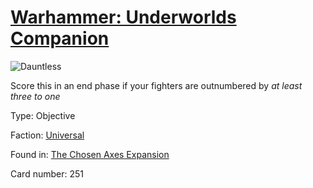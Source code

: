 # [Warhammer: Underworlds Companion](https://guidokessels.github.io/wh-underworlds)

  

![Dauntless](https://warhammerunderworlds.com/wp-content/uploads/sites/6/2018/02/251_ENG.png)

Score this in an end phase if your fighters are outnumbered by <i>at least three to one</i>

Type: Objective

Faction: [Universal](https://guidokessels.github.io/wh-underworlds/factions/universal.md)

Found in: [The Chosen Axes Expansion](https://guidokessels.github.io/wh-underworlds/locations/the-chosen-axes-expansion.md)

Card number: 251
